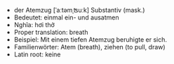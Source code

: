 - der Atemzug	[ˈaːtəmˌʦuːk]	Substantiv (mask.)
- Bedeutet: einmal ein- und ausatmen
- Nghĩa: hơi thở
- Proper translation: breath
- Beispiel: Mit einem tiefen Atemzug beruhigte er sich.
- Familienwörter: Atem (breath), ziehen (to pull, draw)	
- Latin root: keine